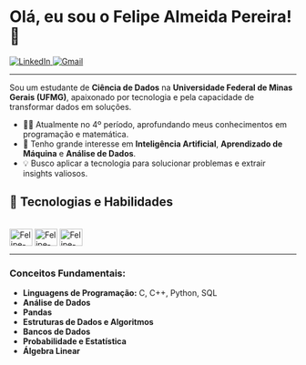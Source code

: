 # Olá, eu sou o Felipe Almeida Pereira! 👋

<p align="left">
  <a href="https://www.linkedin.com/in/felipe-pereira-484367346/" target="_blank">
    <img src="https://img.shields.io/badge/LinkedIn-0077B5?style=for-the-badge&logo=linkedin&logoColor=white" alt="LinkedIn"/>
  </a>
  <a href="mailto:felipe@task.com.br" target="_blank">
    <img src="https://img.shields.io/badge/Gmail-D14836?style=for-the-badge&logo=gmail&logoColor=white" alt="Gmail"/>
  </a>
</p>

---

Sou um estudante de **Ciência de Dados** na **Universidade Federal de Minas Gerais (UFMG)**, apaixonado por tecnologia e pela capacidade de transformar dados em soluções.

- 👨‍💻 Atualmente no 4º período, aprofundando meus conhecimentos em programação e matemática.
- 🧠 Tenho grande interesse em **Inteligência Artificial**, **Aprendizado de Máquina** e **Análise de Dados**.
- 💡 Busco aplicar a tecnologia para solucionar problemas e extrair insights valiosos.

## 🚀 Tecnologias e Habilidades

<div style="display: inline_block"><br>
  <img align="center" alt="Felipe-C" height="30" width="40" src="https://cdn.jsdelivr.net/gh/devicons/devicon/icons/c/c-original.svg">
  <img align="center" alt="Felipe-Cpp" height="30" width="40" src="https://cdn.jsdelivr.net/gh/devicons/devicon/icons/cplusplus/cplusplus-original.svg">
  <img align="center" alt="Felipe-Python" height="30" width="40" src="https://cdn.jsdelivr.net/gh/devicons/devicon/icons/python/python-original.svg">
</div>

---

### Conceitos Fundamentais:
- **Linguagens de Programação:** C, C++, Python, SQL
- **Análise de Dados**
- **Pandas**
- **Estruturas de Dados e Algoritmos**
- **Bancos de Dados**
- **Probabilidade e Estatística**
- **Álgebra Linear**

